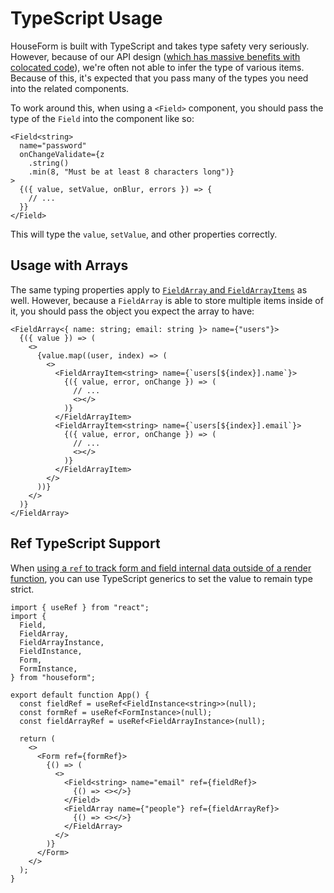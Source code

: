 # TypeScript Usage

HouseForm is built with TypeScript and takes type safety very seriously. However, because of our API design ([which has massive benefits with colocated code](/index)), we're often not able to infer the type of various items. Because of this, it's expected that you pass many of the types you need into the related components.

To work around this, when using a `<Field>` component, you should pass the type of the `Field` into the component like so:
```tsx
<Field<string>
  name="password"
  onChangeValidate={z
    .string()
    .min(8, "Must be at least 8 characters long")}
>
  {({ value, setValue, onBlur, errors }) => {
    // ...
  }}
</Field>
```

This will type the `value`, `setValue`, and other properties correctly.

## Usage with Arrays

The same typing properties apply to [`FieldArray` and `FieldArrayItems`](/guides/arrays) as well. However, because a `FieldArray` is able to store multiple items inside of it, you should pass the object you expect the array to have:

```tsx
<FieldArray<{ name: string; email: string }> name={"users"}>
  {({ value }) => (
    <>
      {value.map((user, index) => (
        <>
          <FieldArrayItem<string> name={`users[${index}].name`}>
            {({ value, error, onChange }) => (
              // ...
              <></>
            )}
          </FieldArrayItem>
          <FieldArrayItem<string> name={`users[${index}].email`}>
            {({ value, error, onChange }) => (
              // ...
              <></>
            )}
          </FieldArrayItem>
        </>
      ))}
    </>
  )}
</FieldArray> 
```

## Ref TypeScript Support

When [using a `ref` to track form and field internal data outside of a render function](/guides/access-data-externally), you can use TypeScript generics to set the value to remain type strict.

```tsx
import { useRef } from "react";
import {
  Field,
  FieldArray,
  FieldArrayInstance,
  FieldInstance,
  Form,
  FormInstance,
} from "houseform";

export default function App() {
  const fieldRef = useRef<FieldInstance<string>>(null);
  const formRef = useRef<FormInstance>(null);
  const fieldArrayRef = useRef<FieldArrayInstance>(null);

  return (
    <>
      <Form ref={formRef}>
        {() => (
          <>
            <Field<string> name="email" ref={fieldRef}>
              {() => <></>}
            </Field>
            <FieldArray name={"people"} ref={fieldArrayRef}>
              {() => <></>}
            </FieldArray>
          </>
        )}
      </Form>
    </>
  );
}
```

